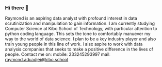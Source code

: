 ### Hi there 👋
Raymond is an aspiring data analyst with profound interest in data scrutinization and manipulation to gain information. I am currently studying Computer Science at Kibo School of Technology, with particular attention to python coding language. This sets the tone to comfortably manuever my way to the world of data science. 
I plan to be a key industry player and also train young people in this line of work. I also aspire to work with data analysis companies that seeks to make a positive difference in the lives of people.
Contact me on:
mobile: 233245293997
mail:   raymond.aduadjei@kibo.school

